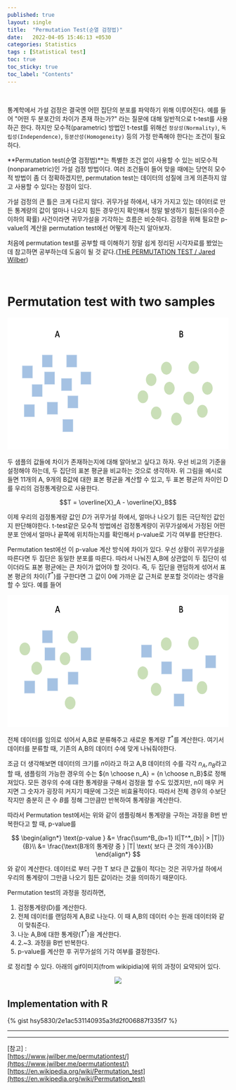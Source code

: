 ```yaml
---
published: true
layout: single
title:  "Permutation Test(순열 검정법)"
date:   2022-04-05 15:46:13 +0530
categories: Statistics
tags : [Statistical test]
toc: true
toc_sticky: true
toc_label: "Contents"
---
```


<br>

통계학에서 가설 검정은 결국엔 어떤 집단의 분포를 파악하기 위해 이루어진다. 예를 들어 "어떤 두 분포간의 차이가 존재 하는가?" 라는 질문에 대해 일반적으로 t-test를 사용하곤 한다. 하지만 모수적(parametric) 방법인 t-test를 위해선 `정상성(Normality)`, `독립성(Independence)`, `등분산성(Homogeneity)` 등의 가정 만족해야 한다는 조건이 필요하다. 

**Permutation test(순열 검정법)**는 특별한 조건 없이 사용할 수 있는 비모수적(nonparametric)인 가설 검정 방법이다. 여러 조건들이 들어 맞을 때에는 당연히 모수적 방법이 좀 더 정확하겠지만, permutation test는 데이터의 성질에 크게 의존하지 않고 사용할 수 있다는 장점이 있다.

가설 검정의 큰 틀은 크게 다르지 않다. 귀무가설 하에서, 내가 가지고 있는 데이터로 만든 통계량의 값이 얼마나 나오지 힘든 경우인지 확인해서 정말 발생하기 힘든(유의수준 이하의 확률) 사건이라면 귀무가설을 기각하는 흐름은 비슷하다. 검정을 위해 필요한 p-value의 계산을 permutation test에선 어떻게 하는지 알아보자.

처음에 permutation test를 공부할 때 이해하기 정말 쉽게 정리된 시각자료를 봤었는데 참고하면 공부하는데 도움이 될 것 같다.([THE PERMUTATION TEST / Jared Wilber](https://www.jwilber.me/permutationtest/))

<br>

# Permutation test with two samples

<!-- ![](/assets/images/2022-04-05-permutation-test/samples.png)
{: .align-center} -->

<p align="center">
	<img src="/assets/images/2022-04-05-permutation-test/samples.png" width="600" height="300">   
</p>

두 샘플의 값들에 차이가 존재하는지에 대해 알아보고 싶다고 하자. 우선 비교의 기준을 설정해야 하는데, 두 집단의 표본 평균을 비교하는 것으로 생각하자. 위 그림을 예시로 들면 11개의 A, 9개의 B값에 대한 표본 평균을 계산할 수 있고, 두 표본 평균의 차이인 D를 우리의 검정통계량으로 사용한다.

$$T = \overline{X}_A - \overline{X}_B$$

이제 우리의 검정통계량 값인 $D$가 귀무가설 하에서, 얼마나 나오기 힘든 극단적인 값인지 판단해야한다. t-test같은 모수적 방법에선 검정통계량이 귀무가설에서 가정된 어떤 분포 안에서 얼마나 끝쪽에 위치하는지를 확인해서 p-value로 기각 여부를 판단한다. 

Permutation test에선 이 p-value 계산 방식에 차이가 있다. 우선 상황이 귀무가설을 따른다면 두 집단은 동일한 분포를 따른다. 따라서 나눠진 A,B에 상관없이 두 집단이 섞이더라도 표본 평균에는 큰 차이가 없어야 할 것이다. 즉, 두 집단을 랜덤하게 섞어서 표본 평균의 차이($T^*$)를 구한다면 그 값이 0에 가까운 값 근처로 분포할 것이라는 생각을 할 수 있다. 예를 들어

<p align="center">
	<img src="/assets/images/2022-04-05-permutation-test/samples2.png" width="600" height="300">   
</p>

전체 데이터를 임의로 섞어서 A,B로 분류해주고 새로운 통계량 $T^*$를 계산한다. 여기서 데이터를 분류할 때, 기존의 A,B의 데이터 수에 맞게 나눠줘야한다.

조금 더 생각해보면 데이터의 크기를 $n$이라고 하고 A,B 데이터의 수를 각각 $n_A, n_B$라고 할 때, 샘플링의 가능한 경우의 수는 ${n \choose n_A} = {n \choose n_B}$로 정해져있다. 모든 경우의 수에 대한 통계량을 구해서 검정을 할 수도 있겠지만, n이 매우 커지면 그 숫자가 굉장히 커지기 때문에 그것은 비효율적이다. 따라서 전체 경우의 수보단 작지만 충분히 큰 수 $B$를 정해 그만큼만 반복하여 통계량을 계산한다.

따라서 Permutation test에서는 위와 같이 샘플링해서 통계량을 구하는 과정을 B번 반복한다고 할 때, p-value를

$$
\begin{align*}
    \text{p-value } &= \frac{\sum^B_{b=1} I(|T^*_{b}| > |T|)}{B}\\
                    &= \frac{\text{B개의 통계량 중 } |T| \text{ 보다 큰 것의 개수}}{B}
\end{align*}
$$

와 같이 계산한다. 데이터로 부터 구한 T 보다 큰 값들이 적다는 것은 귀무가설 하에서 우리의 통계량이 그만큼 나오기 힘든 값이라는 것을 의미하기 때문이다.

Permutation test의 과정을 정리하면,

1. 검정통계량(D)를 계산한다.
2. 전체 데이터를 랜덤하게 A,B로 나눈다. 이 때 A,B의 데이터 수는 원래 데이터와 같이 맞춰준다.
3. 나눈 A,B에 대한 통계량($T^*$)을 계산한다.
4. 2.~3. 과정을 B번 반복한다.
5. p-value를 계산한 후 귀무가설의 기각 여부를 결정한다.

로 정리할 수 있다. 아래의 gif이미지(from wikipidia)에 위의 과정이 요약되어 있다.

<p align="center">
	<img src="/assets/images/2022-04-05-permutation-test/permutation_test.gif">   
</p>

## Implementation with R

{% gist hsy5830/2e1ac531140935a3fd2f006887f335f7 %}



<!-- # Permutation test with one sample

사실 이 문제는 paired data의 차이를 비교하는 문제와 같다고 볼 수 있다. -->


---

---

[참고] : <br>
[https://www.jwilber.me/permutationtest/](https://www.jwilber.me/permutationtest/)<br>
[https://en.wikipedia.org/wiki/Permutation_test](https://en.wikipedia.org/wiki/Permutation_test)
